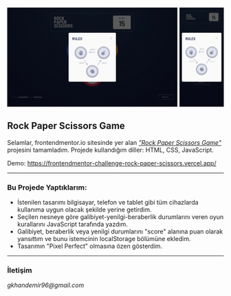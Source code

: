 ![Rock Paper Scissors](./rock-paper-scissors.gif)

## Rock Paper Scissors Game

Selamlar, frontendmentor.io sitesinde yer alan [_"Rock Paper Scissors Game"_](https://www.frontendmentor.io/challenges/rock-paper-scissors-game-pTgwgvgH) projesini tamamladım. Projede kullandığım diller: HTML, CSS, JavaScript.

Demo: https://frontendmentor-challenge-rock-paper-scissors.vercel.app/

---

### Bu Projede Yaptıklarım:

- İstenilen tasarımı bilgisayar, telefon ve tablet gibi tüm cihazlarda kullanıma uygun olacak şekilde yerine getirdim.
- Seçilen nesneye göre galibiyet-yenilgi-beraberlik durumlarını veren oyun kurallarını JavaScript tarafında yazdım.
- Galibiyet, beraberlik veya yenilgi durumlarını "score" alanına puan olarak yansıttım ve bunu istemcinin localStorage bölümüne ekledim.
- Tasarımın "Pixel Perfect" olmasına özen gösterdim.

---

### İletişim

_gkhandemir96@gmail.com_

